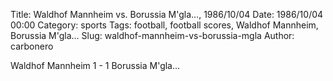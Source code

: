 Title: Waldhof Mannheim vs. Borussia M'gla…, 1986/10/04
Date: 1986/10/04 00:00
Category: sports
Tags: football, football scores, Waldhof Mannheim, Borussia M'gla…
Slug: waldhof-mannheim-vs-borussia-mgla
Author: carbonero


Waldhof Mannheim 1 - 1 Borussia M'gla…
